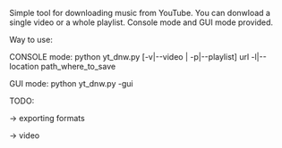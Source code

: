Simple tool for downloading music from YouTube. You can donwload a single video or a whole playlist.
Console mode and GUI mode provided.

Way to use:

CONSOLE mode: python yt_dnw.py [-v|--video | -p|--playlist] url -l|--location path_where_to_save

GUI mode: python yt_dnw.py -gui



TODO:

-> exporting formats

-> video
